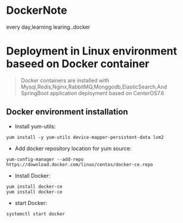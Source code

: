 # DockerNote
every day,learning learing..docker
# Deployment in Linux environment baseed on Docker container
>Docker containers are installed with Mysql,Redis,Nginx,RabbitMQ,Monggodb,ElasticSearch,And SpringBoot application deployment based on CenterOS7.6
## Docker environment installation
- Install yum-utils:
```shell
yum install -y yum-utils device-mapper-persistent-data lvm2
```
- Add docker repository location for yum source:
```shell
yum-config-manager --add-repo https://download.docker.com/linux/centos/docker-ce.repo
```
- Install Docker:
```shell
yum install docker-ce
yum install docker-ce
```

- start Docker:
```shell
systemctl start docker
```
